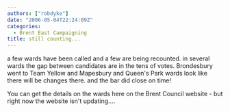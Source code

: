 ```yaml
---
authors: ["robdyke"]
date: "2006-05-04T22:24:09Z"
categories:
  - Brent East Campaigning
title: still counting...
---
```

a few wards have been called and a few are being recounted. in several wards the gap between candidates are in the tens of votes. Brondesbury went to Team Yellow and Mapesbury and Queen's Park wards look like there will be changes there. and the bar did close on time!

You can get the details on the wards here on the Brent Council website - but right now the website isn't updating....
